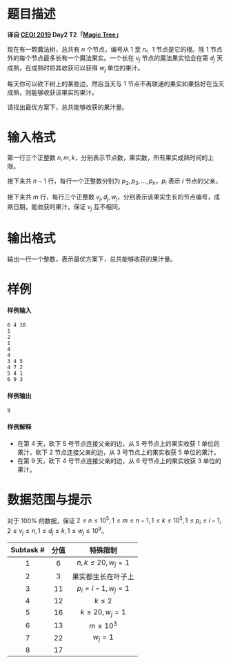
# 题目描述

**译自 [CEOI 2019](https://ceoi.sk/tasks/) Day2 T2「[Magic Tree](https://ceoi.sk/static/statements/magictree-ENG.pdf)」**

现在有一颗魔法树，总共有 $n$ 个节点，编号从 $1$ 至 $n$。$1$ 节点是它的根。除 $1$ 节点外的每个节点最多长有一个魔法果实。一个长在 $v_j$ 节点的魔法果实恰会在第 $d_j$ 天成熟，在成熟时将其收获可以获得 $w_j$ 单位的果汁。

每天你可以砍下树上的某些边，然后当天与 $1$ 节点不再联通的果实如果恰好在当天成熟，则能够收获该果实的果汁。

请找出最优方案下，总共能够收获的果汁量。


# 输入格式

第一行三个正整数 $n, m, k$，分别表示节点数，果实数，所有果实成熟时间的上限。

接下来共 $n-1$ 行，每行一个正整数分别为 $p_2, p_3, \dots, p_n$，$p_i$ 表示 $i$ 节点的父亲。

接下来共 $m$ 行，每行三个正整数 $v_j, d_j, w_j$，分别表示该果实生长的节点编号，成熟日期，能收获的果汁。保证 $v_j$ 互不相同。

# 输出格式

输出一行一个整数，表示最优方案下，总共能够收获的果汁量。

# 样例

#### 样例输入

```plain
6 4 10
1
2
1
4
4
3 4 5
4 7 2
5 4 1
6 9 3
```

#### 样例输出

```plain
9
```

#### 样例解释

- 在第 $4$ 天，砍下 $5$ 号节点连接父亲的边，从 $5$ 号节点上的果实收获 $1$ 单位的果汁。砍下 $2$ 节点连接父亲的边，从 $3$ 号节点上的果实收获 $5$ 单位的果汁。
- 在第 $9$ 天，砍下 $4$ 号节点连接父亲的边，从 $6$ 号节点上的果实收获 $3$ 单位的果汁。

# 数据范围与提示

对于 $100\%$ 的数据，保证 $2\le n \le 10^5, 1\le m \le n - 1, 1\le k \le 10^5, 1\le p_i \le i - 1, 2\le v_j \le n, 1\le d_j\le k, 1\le w_j \le 10^9$。

|Subtask #|分值|特殊限制|
|:-:|:-:|:-:|
|$1$|$6$|$n, k\le 20, w_j = 1$|
|$2$|$3$|果实都生长在叶子上|
|$3$|$11$|$p_i = i-1, w_j = 1$|
|$4$|$12$|$k\le 2$|
|$5$|$16$|$k\le 20, w_j = 1$|
|$6$|$13$|$m\le 10^3$|
|$7$|$22$|$w_j = 1$|
|$8$|$17$||

